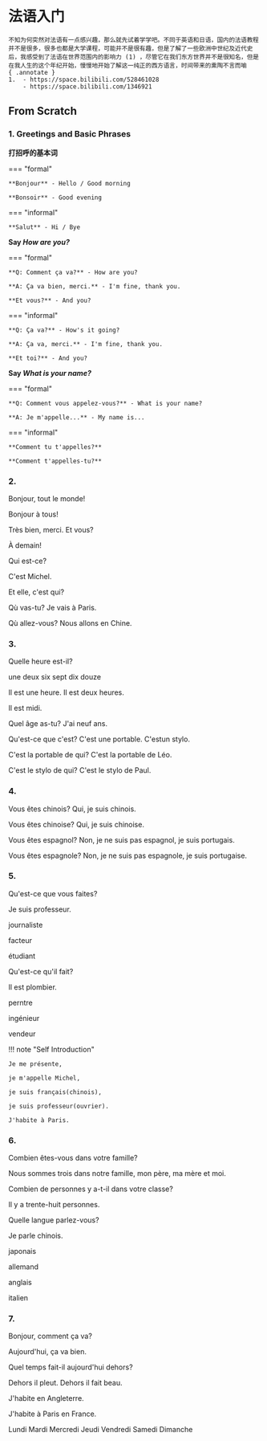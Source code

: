 # 法语入门

```
不知为何突然对法语有一点感兴趣，那么就先试着学学吧。不同于英语和日语，国内的法语教程并不是很多，很多也都是大学课程，可能并不是很有趣，但是了解了一些欧洲中世纪及近代史后，我感受到了法语在世界范围内的影响力 (1) ，尽管它在我们东方世界并不是很知名，但是在我人生的这个年纪开始，慢慢地开始了解这一纯正的西方语言，时间带来的熏陶不言而喻
{ .annotate }
1.  - https://space.bilibili.com/528461028
    - https://space.bilibili.com/1346921
```

## From Scratch

### 1. Greetings and Basic Phrases 

**打招呼的基本词**

=== "formal"

    **Bonjour** - Hello / Good morning

    **Bonsoir** - Good evening

=== "informal"

    **Salut** - Hi / Bye

**Say *How are you?***

=== "formal"

    **Q: Comment ça va?** - How are you?

    **A: Ça va bien, merci.** - I'm fine, thank you.

    **Et vous?** - And you?

=== "informal"

    **Q: Ça va?** - How's it going?

    **A: Ça va, merci.** - I'm fine, thank you.
    
    **Et toi?** - And you?

**Say *What is your name?***

=== "formal"

    **Q: Comment vous appelez-vous?** - What is your name?

    **A: Je m'appelle...** - My name is...

=== "informal"

    **Comment tu t'appelles?**

    **Comment t'appelles-tu?**

### 2. 

Bonjour, tout le monde!

Bonjour à tous!

Très bien, merci. Et vous?

À demain!

Qui est-ce?

C'est Michel.

Et elle, c'est qui?

Qù vas-tu? Je vais à Paris.

Qù allez-vous? Nous allons en Chine.

### 3. 

Quelle heure est-il?

une deux six sept dix douze

Il est une heure. Il est deux heures.

Il est midi.

Quel âge as-tu? J'ai neuf ans.

Qu'est-ce que c'est? C'est une portable. C'estun stylo.

C'est la portable de qui? C'est la portable de Léo.

C'est le stylo de qui? C'est le stylo de Paul.

### 4. 

Vous êtes chinois? Qui, je suis chinois.

Vous êtes chinoise? Qui, je suis chinoise.

Vous êtes espagnol? Non, je ne suis pas espagnol, je suis portugais.

Vous êtes espagnole? Non, je ne suis pas espagnole, je suis portugaise.

### 5. 

Qu'est-ce que vous faites?

Je suis professeur.

journaliste

facteur

étudiant


Qu'est-ce qu'il fait?

Il est plombier.

perntre

ingénieur

vendeur

!!! note "Self Introduction"

    Je me présente,

    je m'appelle Michel,

    je suis français(chinois),

    je suis professeur(ouvrier).

    J'habite à Paris.

### 6. 

Combien êtes-vous dans votre famille?

Nous sommes trois dans notre famille, mon père, ma mère et moi.

Combien de personnes y a-t-il dans votre classe?

Il y a trente-huit personnes.

Quelle langue parlez-vous?

Je parle chinois.

japonais

allemand

anglais

italien

### 7. 

Bonjour, comment ça va?

Aujourd'hui, ça va bien.

Quel temps fait-il aujourd'hui dehors?

Dehors il pleut. Dehors il fait beau.

J'habite en Angleterre.

J'habite à Paris en France.

Lundi Mardi Mercredi Jeudi Vendredi Samedi Dimanche



    
